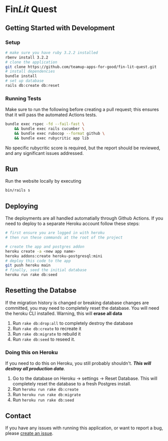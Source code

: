 # Fin*Lit* Quest

## Getting Started with Development

### Setup

```bash
# make sure you have ruby 3.2.2 installed
rbenv install 3.2.2
# clone the application
git clone https://github.com/teamup-apps-for-good/fin-lit-quest.git
# install dependencies
bundle install
# set up database
rails db:create db:reset
```

### Running Tests

Make sure to run the following before creating a pull request; this ensures that it will pass the automated Actions tests.

```bash
bundle exec rspec -fd --fail-fast \
    && bundle exec rails cucumber \
    && bundle exec rubocop --format github \
    && bundle exec rubycritic app lib
```

No specific rubycritic score is required, but the report should be reviewed, and any significant issues addressed.

## Run

Run the website locally by executing

```bash
bin/rails s
```

## Deploying

The deployments are all handled automatially through Github Actions. If you need to deploy to a separate Heroku account follow these steps:

```bash
# first ensure you are logged in with heroku
# then run these commands at the root of the project

# create the app and postgres addon
heroku create -a <new app name>
heroku addons:create heroku-postgresql:mini
# deploy this code to the app
git push heroku main
# finally, seed the initial database
heroku run rake db:seed
```

## Resetting the Databse

If the migration history is changed or breaking database changes are committed, you may need to completely reset the database. You will need the heroku CLI installed.
Warning, this will **erase all data**

1. Run `rake db:drop:all` to completely destroy the database
2. Run `rake db:create` to recreate it
3. Run `rake db:migrate` to rebuild it
4. Run `rake db:seed` to reseed it.

### Doing this on Heroku

If you need to do this on Heroku, you still probably shouldn't. ***This will destroy all production data***.

1. Go to the database on Heroku -> settings -> Reset Database. This will completely reset the database to a fresh Postgres install.
2. Run `heroku run rake db:create`
3. Run `heroku run rake db:migrate`
4. Run `heroku run rake db:seed`

## Contact

If you have any issues with running this application, or want to report a bug, please [create an issue](https://github.com/teamup-apps-for-good/fin-lit-quest/issues/new).

